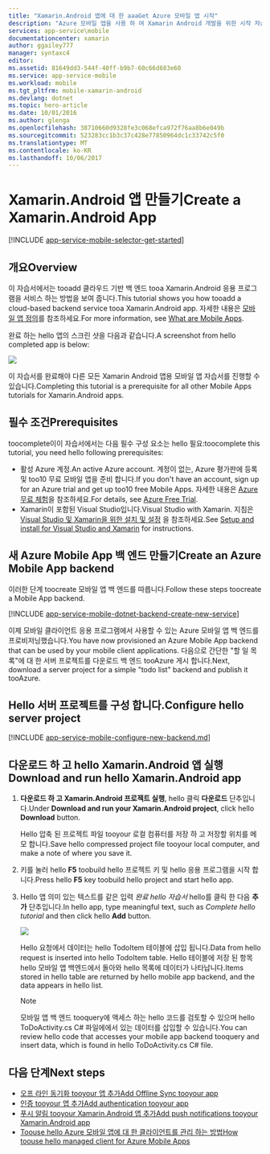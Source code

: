 ```yaml
---
title: "Xamarin.Android 앱에 대 한 aaaGet Azure 모바일 앱 시작"
description: "Azure 모바일 앱을 사용 하 여 Xamarin Android 개발을 위한 시작 자습서 tooget이를 수행 합니다."
services: app-service\mobile
documentationcenter: xamarin
author: ggailey777
manager: syntaxc4
editor: 
ms.assetid: 81649dd3-544f-40ff-b9b7-60c66d683e60
ms.service: app-service-mobile
ms.workload: mobile
ms.tgt_pltfrm: mobile-xamarin-android
ms.devlang: dotnet
ms.topic: hero-article
ms.date: 10/01/2016
ms.author: glenga
ms.openlocfilehash: 38710660d9328fe3c068efca972f76aa8b6e049b
ms.sourcegitcommit: 523283cc1b3c37c428e77850964dc1c33742c5f0
ms.translationtype: MT
ms.contentlocale: ko-KR
ms.lasthandoff: 10/06/2017
---
```

# <a name="create-a-xamarinandroid-app"></a><span data-ttu-id="a5986-103">Xamarin.Android 앱 만들기</span><span class="sxs-lookup"><span data-stu-id="a5986-103">Create a Xamarin.Android App</span></span>
[!INCLUDE [app-service-mobile-selector-get-started](../../includes/app-service-mobile-selector-get-started.md)]

## <a name="overview"></a><span data-ttu-id="a5986-104">개요</span><span class="sxs-lookup"><span data-stu-id="a5986-104">Overview</span></span>
<span data-ttu-id="a5986-105">이 자습서에서는 tooadd 클라우드 기반 백 엔드 tooa Xamarin.Android 응용 프로그램을 서비스 하는 방법을 보여 줍니다.</span><span class="sxs-lookup"><span data-stu-id="a5986-105">This tutorial shows you how tooadd a cloud-based backend service tooa Xamarin.Android app.</span></span> <span data-ttu-id="a5986-106">자세한 내용은 [모바일 앱 정의](app-service-mobile-value-prop.md)를 참조하세요.</span><span class="sxs-lookup"><span data-stu-id="a5986-106">For more information, see [What are Mobile Apps](app-service-mobile-value-prop.md).</span></span>

<span data-ttu-id="a5986-107">완료 하는 hello 앱의 스크린 샷을 다음과 같습니다.</span><span class="sxs-lookup"><span data-stu-id="a5986-107">A screenshot from hello completed app is below:</span></span>

![][0]

<span data-ttu-id="a5986-108">이 자습서를 완료해야 다른 모든 Xamarin Android 앱용 모바일 앱 자습서를 진행할 수 있습니다.</span><span class="sxs-lookup"><span data-stu-id="a5986-108">Completing this tutorial is a prerequisite for all other Mobile Apps tutorials for Xamarin.Android apps.</span></span>

## <a name="prerequisites"></a><span data-ttu-id="a5986-109">필수 조건</span><span class="sxs-lookup"><span data-stu-id="a5986-109">Prerequisites</span></span>
<span data-ttu-id="a5986-110">toocomplete이이 자습서에서는 다음 필수 구성 요소는 hello 필요:</span><span class="sxs-lookup"><span data-stu-id="a5986-110">toocomplete this tutorial, you need hello following prerequisites:</span></span>

* <span data-ttu-id="a5986-111">활성 Azure 계정.</span><span class="sxs-lookup"><span data-stu-id="a5986-111">An active Azure account.</span></span> <span data-ttu-id="a5986-112">계정이 없는, Azure 평가판에 등록 및 too10 무료 모바일 앱을 준비 합니다.</span><span class="sxs-lookup"><span data-stu-id="a5986-112">If you don't have an account, sign up for an Azure trial and get up too10 free Mobile Apps.</span></span> <span data-ttu-id="a5986-113">자세한 내용은 [Azure 무료 체험](https://azure.microsoft.com/pricing/free-trial/)을 참조하세요.</span><span class="sxs-lookup"><span data-stu-id="a5986-113">For details, see [Azure Free Trial](https://azure.microsoft.com/pricing/free-trial/).</span></span>
* <span data-ttu-id="a5986-114">Xamarin이 포함된 Visual Studio입니다.</span><span class="sxs-lookup"><span data-stu-id="a5986-114">Visual Studio with Xamarin.</span></span> <span data-ttu-id="a5986-115">지침은 [Visual Studio 및 Xamarin을 위한 설치 및 설정](https://msdn.microsoft.com/library/mt613162.aspx) 을 참조하세요.</span><span class="sxs-lookup"><span data-stu-id="a5986-115">See [Setup and install for Visual Studio and Xamarin](https://msdn.microsoft.com/library/mt613162.aspx) for instructions.</span></span>

## <a name="create-an-azure-mobile-app-backend"></a><span data-ttu-id="a5986-116">새 Azure Mobile App 백 엔드 만들기</span><span class="sxs-lookup"><span data-stu-id="a5986-116">Create an Azure Mobile App backend</span></span>
<span data-ttu-id="a5986-117">이러한 단계 toocreate 모바일 앱 백 엔드를 따릅니다.</span><span class="sxs-lookup"><span data-stu-id="a5986-117">Follow these steps toocreate a Mobile App backend.</span></span>

[!INCLUDE [app-service-mobile-dotnet-backend-create-new-service](../../includes/app-service-mobile-dotnet-backend-create-new-service.md)]

<span data-ttu-id="a5986-118">이제 모바일 클라이언트 응용 프로그램에서 사용할 수 있는 Azure 모바일 앱 백 엔드를 프로비저닝했습니다.</span><span class="sxs-lookup"><span data-stu-id="a5986-118">You have now provisioned an Azure Mobile App backend that can be used by your mobile client applications.</span></span> <span data-ttu-id="a5986-119">다음으로 간단한 "할 일 목록"에 대 한 서버 프로젝트를 다운로드 백 엔드 tooAzure 게시 합니다.</span><span class="sxs-lookup"><span data-stu-id="a5986-119">Next, download a server project for a simple "todo list" backend and publish it tooAzure.</span></span>

## <a name="configure-hello-server-project"></a><span data-ttu-id="a5986-120">Hello 서버 프로젝트를 구성 합니다.</span><span class="sxs-lookup"><span data-stu-id="a5986-120">Configure hello server project</span></span>
[!INCLUDE [app-service-mobile-configure-new-backend.md](../../includes/app-service-mobile-configure-new-backend.md)]

## <a name="download-and-run-hello-xamarinandroid-app"></a><span data-ttu-id="a5986-121">다운로드 하 고 hello Xamarin.Android 앱 실행</span><span class="sxs-lookup"><span data-stu-id="a5986-121">Download and run hello Xamarin.Android app</span></span>
1. <span data-ttu-id="a5986-122">**다운로드 하 고 Xamarin.Android 프로젝트 실행**, hello 클릭 **다운로드** 단추입니다.</span><span class="sxs-lookup"><span data-stu-id="a5986-122">Under **Download and run your Xamarin.Android project**, click hello **Download** button.</span></span>

      <span data-ttu-id="a5986-123">Hello 압축 된 프로젝트 파일 tooyour 로컬 컴퓨터를 저장 하 고 저장할 위치를 메모 합니다.</span><span class="sxs-lookup"><span data-stu-id="a5986-123">Save hello compressed project file tooyour local computer, and make a note of where you save it.</span></span>
2. <span data-ttu-id="a5986-124">키를 눌러 hello **F5** toobuild hello 프로젝트 키 및 hello 응용 프로그램을 시작 합니다.</span><span class="sxs-lookup"><span data-stu-id="a5986-124">Press hello **F5** key toobuild hello project and start hello app.</span></span>
3. <span data-ttu-id="a5986-125">Hello 앱 의미 있는 텍스트를 같은 입력 *완료 hello 자습서* hello를 클릭 한 다음 **추가** 단추입니다.</span><span class="sxs-lookup"><span data-stu-id="a5986-125">In hello app, type meaningful text, such as *Complete hello tutorial* and then click hello **Add** button.</span></span>

    ![][10]

    <span data-ttu-id="a5986-126">Hello 요청에서 데이터는 hello TodoItem 테이블에 삽입 됩니다.</span><span class="sxs-lookup"><span data-stu-id="a5986-126">Data from hello request is inserted into hello TodoItem table.</span></span> <span data-ttu-id="a5986-127">Hello 테이블에 저장 된 항목 hello 모바일 앱 백엔드에서 돌아와 hello 목록에 데이터가 나타납니다.</span><span class="sxs-lookup"><span data-stu-id="a5986-127">Items stored in hello table are returned by hello mobile app backend, and the data appears in hello list.</span></span>

   > [!NOTE]
   > <span data-ttu-id="a5986-128">모바일 앱 백 엔드 tooquery에 액세스 하는 hello 코드를 검토할 수 있으며 hello ToDoActivity.cs C# 파일에에서 있는 데이터를 삽입할 수 있습니다.</span><span class="sxs-lookup"><span data-stu-id="a5986-128">You can review hello code that accesses your mobile app backend tooquery and insert data, which is found in hello ToDoActivity.cs C# file.</span></span>
   >
   >

## <a name="next-steps"></a><span data-ttu-id="a5986-129">다음 단계</span><span class="sxs-lookup"><span data-stu-id="a5986-129">Next steps</span></span>
* [<span data-ttu-id="a5986-130">오프 라인 동기화 tooyour 앱 추가</span><span class="sxs-lookup"><span data-stu-id="a5986-130">Add Offline Sync tooyour app</span></span>](app-service-mobile-xamarin-android-get-started-offline-data.md)
* [<span data-ttu-id="a5986-131">인증 tooyour 앱 추가</span><span class="sxs-lookup"><span data-stu-id="a5986-131">Add authentication tooyour app </span></span>](app-service-mobile-xamarin-android-get-started-users.md)
* [<span data-ttu-id="a5986-132">푸시 알림 tooyour Xamarin.Android 앱 추가</span><span class="sxs-lookup"><span data-stu-id="a5986-132">Add push notifications tooyour Xamarin.Android app</span></span>](app-service-mobile-xamarin-android-get-started-push.md)
* [<span data-ttu-id="a5986-133">Toouse hello Azure 모바일 앱에 대 한 클라이언트를 관리 하는 방법</span><span class="sxs-lookup"><span data-stu-id="a5986-133">How toouse hello managed client for Azure Mobile Apps</span></span>](app-service-mobile-dotnet-how-to-use-client-library.md)

<!-- Images. -->
[0]: ./media/app-service-mobile-xamarin-android-get-started/mobile-quickstart-completed-android.png
[6]: ./media/app-service-mobile-xamarin-android-get-started/mobile-portal-quickstart-xamarin.png
[8]: ./media/app-service-mobile-xamarin-android-get-started/mobile-xamarin-project-android-vs.png
[9]: ./media/app-service-mobile-xamarin-android-get-started/mobile-xamarin-project-android-xs.png
[10]: ./media/app-service-mobile-xamarin-android-get-started/mobile-quickstart-startup-android.png

<!-- URLs. -->
[Azure Portal]: https://azure.portal.com/
[Visual Studio]: https://go.microsoft.com/fwLink/p/?LinkID=534203

